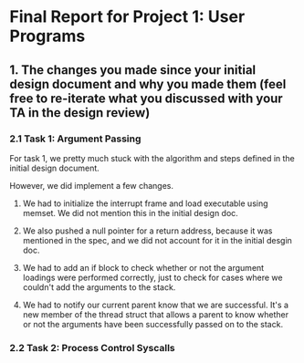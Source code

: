 Final Report for Project 1: User Programs
=========================================

## 1. The changes you made since your initial design document and why you made them (feel free to re-iterate what you discussed with your TA in the design review)

### 2.1 Task 1: Argument Passing

For task 1, we pretty much stuck with the algorithm and steps defined in the initial design document.  

However, we did implement a few changes.

1. We had to initialize the interrupt frame and load executable using memset.  We did not mention this in the initial design doc.

2. We also pushed a null pointer for a return address, because it was mentioned in the spec, and we did not account for it in the initial desgin doc.

3. We had to add an if block to check whether or not the argument loadings were performed correctly, just to check for cases where we couldn't add the arguments to the stack.

4. We had to notify our current parent know that we are successful.  It's a new member of the thread struct that allows a parent to know whether or not the arguments have been successfully passed on to the stack.

### 2.2 Task 2: Process Control Syscalls


